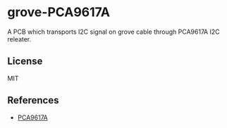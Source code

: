 # grove-PCA9617A

A PCB which transports I2C signal on grove cable through PCA9617A I2C releater.

## License

MIT

## References

- [PCA9617A](https://www.nxp.jp/docs/en/data-sheet/PCA9617A.pdf)
